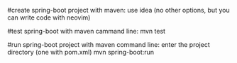#create spring-boot project with maven:
    use idea (no other options, but you can write code with neovim)

#test spring-boot with maven cammand line:
    mvn test

#run spring-boot project with maven command line:
    enter the project directory (one with pom.xml)
    mvn spring-boot:run